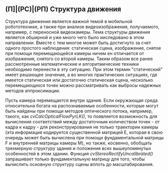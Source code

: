 ## (П]|(РС)|(РП) Структура движения

Структура движения является важной темой в мобильной робототехнике, а также при анализе видеоизображения, получаемого, например, с переносной видеокамеры. Тема структуры движения является обширной и уже много чего было ииследовано в этом направлении. Вместе с тем многое может быть достигнуто за счет одного простого наблюдения: статическая сцена, изображение, снятое при помощи перемещающейся камеры ничем ен отличается от изображения, снятого со второй камеры. Таким образом все ранее рассмотренные математические и алгоритмические техники необходимо перенести в эту ситуацию. При этом термин "статический" имеет решающее значение, а во многих практических ситуациях, где имеется статическая или достаточно статическая сцена, несколько перемещающихся точек можно рассматривать как выбросы надежных методов аппроксимации.

Пусть камера перемещается внутри здания. Если окружающая среда относительна богата на распознаваемые особенности, которые могут быть найдены при помощи методов оптического потока, например, такого, как *cvCalcOpticalFlowPyrLK()*, то появляется возможность для вычисления соответствий между достаточным количеством точек - от кадра к кадру - для реконструирования не только траектории камеры (эта информация кодируется существенной матрицей E, которая в свою очередь может быть вычислена при помощи фундаментальной матрицы F и внутренней матрицы камеры M), но также, косвенно, обобщать трехмерную структуру здания и положения всех вышеупомянутых особенностей в этом здании. Функция *cvStereoRectifyUncalibrated()* запрашивает только фундаментальную матрицу для того, чтобы вычислить основную структуру сцены вплоть до масштабирования.